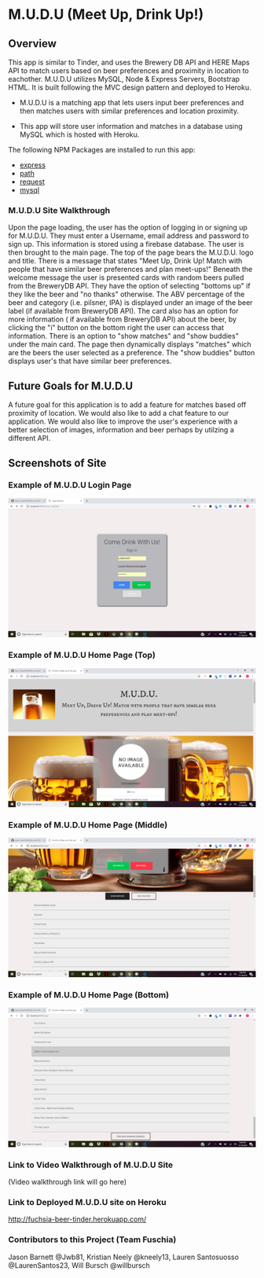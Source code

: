 # M.U.D.U (Meet Up, Drink Up!)

## Overview 
This app is similar to Tinder, and uses the Brewery DB API and HERE Maps API to match users based on beer preferences and proximity in location to eachother. M.U.D.U utilizes MySQL, Node & Express Servers, Bootstrap HTML.  It is built following the MVC design pattern and deployed to Heroku.

* M.U.D.U is a matching app that lets users input beer preferences and then matches users with similar preferences and location proximity.

* This app will store user information and matches in a database using MySQL which is hosted with Heroku.

The following NPM Packages are installed to run this app:

* [express](https://www.npmjs.com/package/express)
* [path](https://www.npmjs.com/package/path)
* [request](https://www.npmjs.com/package/request)
* [mysql](https://www.npmjs.com/package/mysql)

### M.U.D.U Site Walkthrough
Upon the page loading, the user has the option of logging in or signing up for M.U.D.U. They must enter a Username, email address and password to sign up. This information is stored using a firebase database.  The user is then brought to the main page.  The top of the page bears the M.U.D.U. logo and title. There is a message that states "Meet Up, Drink Up! Match with people that have similar beer preferences and plan meet-ups!" Beneath the welcome message the user is presented cards with random beers pulled from the BreweryDB API. They have the option of selecting "bottoms up" if they like the beer and "no thanks" otherwise.  The ABV percentage of the beer and category (i.e. pilsner, IPA) is displayed under an image of the beer label (if available from BreweryDB API). The card also has an option for more information ( if available from BreweryDB API) about the beer, by clicking the "i" button on the bottom right the user can access that information. There is an option to "show matches" and "show buddies" under the main card. The page then dynamically displays "matches" which are the beers the user selected as a preference. The "show buddies" button displays user's that have similar beer preferences. 

## Future Goals for M.U.D.U
 A future goal for this application is to add a feature for matches based off proximity of location.  We would also like to add a chat feature to our application. We would also like to improve the user's experience with a better selection of images, information and beer perhaps by utilzing a different API. 

## Screenshots of Site

### Example of M.U.D.U Login Page 

![Example of Login Page for M.U.D.U Site](./public/images/sign-in-page.png)

### Example of M.U.D.U Home Page (Top) 

![Example of Home Screen for M.U.D.U Site](./public/images/top-app-page.png)

### Example of M.U.D.U Home Page (Middle) 

![Example of Home Screen for M.U.D.U Site](./public/images/middle-app-page.png)

### Example of M.U.D.U Home Page (Bottom)

![Example of Home Screen for M.U.D.U Site](./public/images/bottom-app-pagr.png)


### Link to Video Walkthrough of M.U.D.U Site

(Video walkthrough link will go here)
  
### Link to Deployed M.U.D.U site on Heroku

http://fuchsia-beer-tinder.herokuapp.com/

### Contributors to this Project (Team Fuschia)
Jason Barnett @Jwb81,
Kristian Neely @kneely13,
Lauren Santosuosso @LaurenSantos23,
Will Bursch @willbursch



